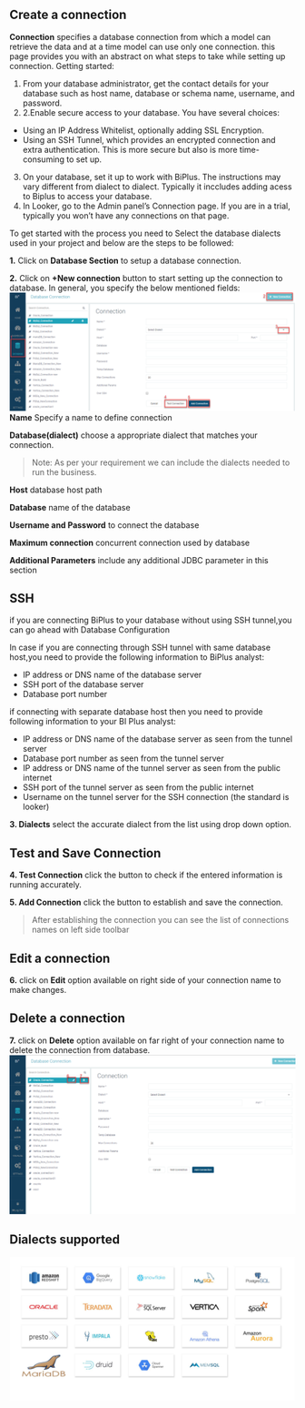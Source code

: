 
## Create  a connection 


   **Connection** specifies a database connection from which a model can retrieve the data and at a time model can use only one connection. this page provides you with an abstract on what steps to take while setting up connection.
   Getting started:
   1.  From your database administrator, get the contact details for your database such as host name, database or schema name, username, and password.
   2. 2.Enable secure access to your database. You have several choices:
   -  Using an IP Address Whitelist, optionally adding SSL Encryption.
  - Using an SSH Tunnel, which provides an encrypted connection and extra authentication. This is more secure but also is more time-consuming to set up. 
 3. On your database, set it up to work with BiPlus. The instructions may vary different  from dialect to dialect. Typically it inccludes adding acess to Biplus to access your database.
 4. In Looker, go to the Admin panel’s Connection page. If you are in a trial, typically you won’t have any connections on that page.
   
  To get started with the process you need to Select the database dialects used in your project and below are the steps to be followed:
 
  **1.** Click on **Database Section** to setup a database connection.

  **2.** Click on **+New connection**  button to start setting up the connection to database. In general, you specify the below mentioned fields:
 ![enter image description here](https://raw.githubusercontent.com/sv18042016/fp1/master/images/demo%20image.png)
  **Name** Specify a name to define connection
  
 **Database(dialect)** choose a appropriate dialect that matches your connection. 
   
>Note: As per your requirement we can include the dialects needed to run the business.

 **Host**  database host path
 
 **Database** name of the database

 **Username and Password** to connect the database

 **Maximum connection** concurrent connection used by database

 **Additional Parameters** include any additional JDBC parameter in this section

   
## SSH 

 if you are connecting BiPlus to your database without using SSH tunnel,you can go ahead with Database Configuration

In case if you are connecting through SSH tunnel with same database host,you need to provide the following information to BiPlus analyst:

- IP address or DNS name of the database server
- SSH port of the database server
- Database port number

if connecting with separate database host then you need to provide following information to your BI Plus analyst:
- IP address or DNS name of the database server as seen from the tunnel server
- Database port number as seen from the tunnel server
- IP address or DNS name of the tunnel server as seen from the public internet
- SSH port of the tunnel server as seen from the public internet
- Username on the tunnel server for the SSH connection (the standard is looker)

**3. Dialects** select the accurate dialect from the list using drop down option.

## Test and Save Connection

**4. Test Connection** click the button to check if the entered information is running accurately.

**5. Add Connection** click the button to establish and save the connection.

>After establishing the connection you can see the list of connections names on left side toolbar

## Edit a connection

   **6.** click on **Edit** option available on right side of your connection name to make changes.

## Delete a connection

**7.** click on **Delete** option available on far right of your connection name to delete the connection from database.
![enter image description here](https://raw.githubusercontent.com/sv18042016/fp1/master/images/database%202.png)

##  Dialects supported

![enter image description here](https://raw.githubusercontent.com/sv18042016/fp1/3bbaa9982fbbf193443bb882f359d2b1cf683390/images/dialects.png)
<!--stackedit_data:
eyJoaXN0b3J5IjpbLTgxNDczNTY5NywtNDE4MTg4MDk0LDE2NT
Q4MzA4NzEsNjk2ODY0OTE1LDEzNjQ3NDI3MTMsLTE4NDE0OTky
OSwtNzI0NDQ5NzgsMTYzODExNzg4MiwtMTI3MTA5OTQzNl19
-->